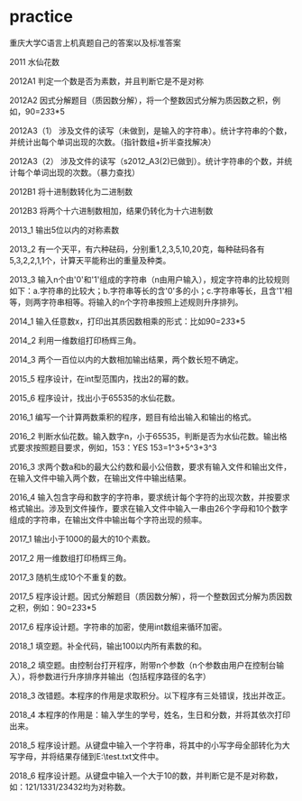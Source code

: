 # practice

重庆大学C语言上机真题自己的答案以及标准答案

2011 水仙花数

2012A1  判定一个数是否为素数，并且判断它是不是对称

2012A2  因式分解题目（质因数分解），将一个整数因式分解为质因数之积，例如，90=2*3*3*5

2012A3（1） 涉及文件的读写（未做到，是输入的字符串）。统计字符串的个数，并统计出每个单词出现的次数。（指针数组+折半查找解决）

2012A3（2） 涉及文件的读写（s2012_A3(2)已做到）。统计字符串的个数，并统计每个单词出现的次数。（暴力查找）

2012B1 将十进制数转化为二进制数

2012B3 将两个十六进制数相加，结果仍转化为十六进制数

2013_1 输出5位以内的对称素数

2013_2 有一个天平，有六种砝码，分别重1,2,3,5,10,20克，每种砝码各有5,3,2,2,1,1个，计算天平能称出的重量及种类。

2013_3 输入n个由'0'和'1'组成的字符串（n由用户输入），规定字符串的比较规则如下：a.字符串的比较大；b.字符串等长的含'0'多的小；c.字符串等长，且含'1'相等，则两字符串相等。将输入的n个字符串按照上述规则升序排列。

2014_1 输入任意数x，打印出其质因数相乘的形式：比如90=2*3*3*5

2014_2 利用一维数组打印杨辉三角。

2014_3 两个一百位以内的大数相加输出结果，两个数长短不确定。

2015_5 程序设计，在int型范围内，找出2的幂的数。

2015_6 程序设计，找出小于65535的水仙花数。

2016_1 编写一个计算两数乘积的程序，题目有给出输入和输出的格式。

2016_2 判断水仙花数。输入数字n，小于65535，判断是否为水仙花数。输出格式要求按照题目要求，例如，153：YES 153=1^3+5^3+3^3

2016_3 求两个数a和b的最大公约数和最小公倍数，要求有输入文件和输出文件，在输入文件中输入两个数，在输出文件中输出结果。

2016_4 输入包含字母和数字的字符串，要求统计每个字符的出现次数，并按要求格式输出。涉及到文件操作，要求在输入文件中输入一串由26个字母和10个数字组成的字符串，在输出文件中输出每个字符出现的频率。

2017_1 输出小于1000的最大的10个素数。

2017_2 用一维数组打印杨辉三角。

2017_3 随机生成10个不重复的数。

2017_5 程序设计题。因式分解题目（质因数分解），将一个整数因式分解为质因数之积，例如：90=2*3*3*5

2017_6 程序设计题。字符串的加密，使用int数组来循环加密。

2018_1 填空题。补全代码，输出100以内所有素数的和。

2018_2 填空题。由控制台打开程序，附带n个参数（n个参数由用户在控制台输入），将参数进行升序排序并输出（包括程序路径的名字）

2018_3 改错题。本程序的作用是求取积分。以下程序有三处错误，找出并改正。

2018_4 本程序的作用是：输入学生的学号，姓名，生日和分数，并将其依次打印出来。

2018_5 程序设计题。从键盘中输入一个字符串，将其中的小写字母全部转化为大写字母，并将结果存储到E:\test.txt文件中。

2018_6 程序设计题。从键盘中输入一个大于10的数，并判断它是不是对称数，如：121/1331/23432均为对称数。





